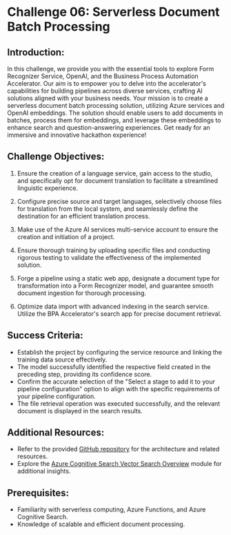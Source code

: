 # Challenge 06: Serverless Document Batch Processing 

## Introduction:

In this challenge, we provide you with the essential tools to explore Form Recognizer Service, OpenAI, and the Business Process Automation Accelerator. Our aim is to empower you to delve into the accelerator's capabilities for building pipelines across diverse services, crafting AI solutions aligned with your business needs. Your mission is to create a serverless document batch processing solution, utilizing Azure services and OpenAI embeddings. The solution should enable users to add documents in batches, process them for embeddings, and leverage these embeddings to enhance search and question-answering experiences. Get ready for an immersive and innovative hackathon experience!

## Challenge Objectives:

1) Ensure the creation of a language service, gain access to the studio, and specifically opt for document translation to facilitate a streamlined linguistic experience.

1) Configure precise source and target languages, selectively choose files for translation from the local system, and seamlessly define the destination for an efficient translation process.

1) Make use of the Azure AI services multi-service account to ensure the creation and initiation of a project.

1) Ensure thorough training by uploading specific files and conducting rigorous testing to validate the effectiveness of the implemented solution.

1) Forge a pipeline using a static web app, designate a document type for transformation into a Form Recognizer model, and guarantee smooth document ingestion for thorough processing.

1) Optimize data import with advanced indexing in the search service. Utilize the BPA Accelerator's search app for precise document retrieval.

## Success Criteria:

- Establish the project by configuring the service resource and linking the training data source effectively.
- The model successfully identified the respective field created in the preceding step, providing its confidence score.
- Confirm the accurate selection of the "Select a stage to add it to your pipeline configuration" option to align with the specific requirements of your pipeline configuration.
- The file retrieval operation was executed successfully, and the relevant document is displayed in the search results.

## Additional Resources:

- Refer to the provided [GitHub repository](https://github.com/ruoccofabrizio/azure-open-ai-embeddings-qna) for the architecture and related resources.
- Explore the [Azure Cognitive Search Vector Search Overview](https://learn.microsoft.com/en-us/azure/search/vector-search-overview) module for additional insights.

## Prerequisites:

- Familiarity with serverless computing, Azure Functions, and Azure Cognitive Search.
- Knowledge of scalable and efficient document processing.
